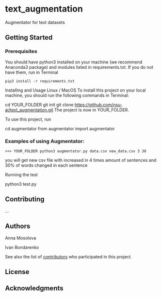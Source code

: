 # text_augmentation
Augmentator for text datasets

## Getting Started

### Prerequisites
You should have python3 installed on your machine (we recommend Anaconda3 package) and modules listed in requirements.txt. If you do not have them, run in Terminal
```
pip3 install -r requirements.txt
```
Installing and Usage
Linux / MacOS
To install this project on your local machine, you should run the following commands in Terminal:

cd YOUR_FOLDER
git init
git clone  https://github.com/nsu-ai/text_augmentation.git
The project is now in YOUR_FOLDER.

To use this project, run

cd augmentator
from augmentator import augmentator

### Examples of using Augmentator:
```
>>> YOUR_FOLDER python3 augmentator.py data.csv new_data.csv 3 30
```
you will get new csv file with increased in 4 times amount of sentences and 30% of words changed in each sentence

Running the test

python3 test.py

## Contributing
...

## Authors

Anna Mosolova

Ivan Bondarenko



See also the list of [contributors](https://github.com/nsu-ai/text_augmentation/contributors) who participated in this project.

## License
## Acknowledgments
